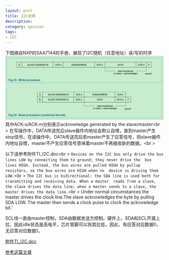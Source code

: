 ```yaml
---
layout: post
title: I2C说明
description: 
category: opinion
tags:
- I2C
---
```


下图摘自NXP的SAA7144的手册，展现了I2C随机（任意地址）读/写的时序
  ![I2C_procdure](/images/embedded/I2C_Write_Read_procedure.png)
  其中ACK-s/ACK-m分别表示acknowledge generated by the slave/master<br \>
  在写操作中，DATA传送完后slave器件内地址会默认自增，直到master产生stop信号。在读操作中，DATA传送完后若master产生了应答信号，则slave器件内地址自增，master不产生应答信号意味着master不再接收新的数据。<br \>
 
  以下请参考附件TI_I2C.doc<br \>
`Devices on the I2C bus only drive the bus lines LOW by connecting them to ground; they never drive the 
bus lines HIGH. Instead, the bus wires are pulled HIGH by pullup resistors, so the bus wires are HIGH when no 
device is driving them LOW.`<br \>
     `The I2C bus is bidirectional: the SDA line is used both for transmitting and receiving data. When a master 
reads from a slave, the slave drives the data line; when a master sends to a slave, the master drives the data
 line.`<br \>
      Under normal circumstances the master drives the clock line.The slave acknowledges the byte by pulling 
SDA LOW. The master then sends a clock pulse to clock the acknowledge bit.'
 
SCL线一直由master控制，SDA由数据发送方控制。硬件上，SDA和SCL开漏上拉，因此idle状态是高电平，芯片管脚可以将其拉低，因此，有应答对应数据0，无应答对应数据1。

[附件TI_I2C.doc](/images/embedded/TI_I2C_bus.doc)
 
[参考这篇文章](http://hi.baidu.com/gilbertjuly/item/b67ef40a4863c7cd74cd3c09)
